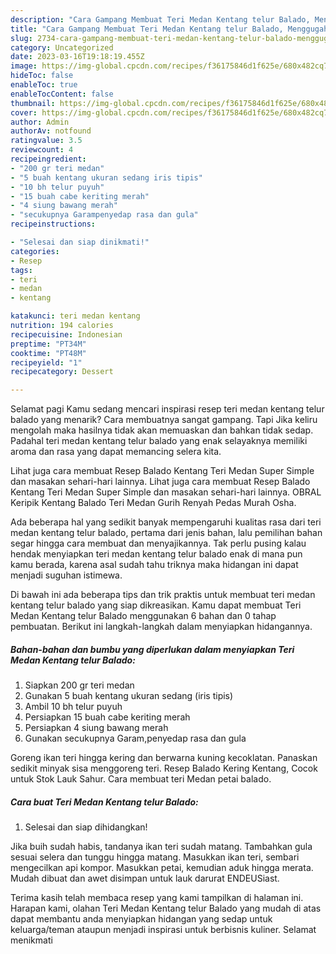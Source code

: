 ```yaml
---
description: "Cara Gampang Membuat Teri Medan Kentang telur Balado, Menggugah Selera"
title: "Cara Gampang Membuat Teri Medan Kentang telur Balado, Menggugah Selera"
slug: 2734-cara-gampang-membuat-teri-medan-kentang-telur-balado-menggugah-selera
category: Uncategorized
date: 2023-03-16T19:18:19.455Z
image: https://img-global.cpcdn.com/recipes/f36175846d1f625e/680x482cq70/teri-medan-kentang-telur-balado-foto-resep-utama.jpg
hideToc: false
enableToc: true
enableTocContent: false
thumbnail: https://img-global.cpcdn.com/recipes/f36175846d1f625e/680x482cq70/teri-medan-kentang-telur-balado-foto-resep-utama.jpg
cover: https://img-global.cpcdn.com/recipes/f36175846d1f625e/680x482cq70/teri-medan-kentang-telur-balado-foto-resep-utama.jpg
author: Admin
authorAv: notfound
ratingvalue: 3.5
reviewcount: 4
recipeingredient:
- "200 gr teri medan"
- "5 buah kentang ukuran sedang iris tipis"
- "10 bh telur puyuh"
- "15 buah cabe keriting merah"
- "4 siung bawang merah"
- "secukupnya Garampenyedap rasa dan gula"
recipeinstructions:

- "Selesai dan siap dinikmati!"
categories:
- Resep
tags:
- teri
- medan
- kentang

katakunci: teri medan kentang 
nutrition: 194 calories
recipecuisine: Indonesian
preptime: "PT34M"
cooktime: "PT48M"
recipeyield: "1"
recipecategory: Dessert

---
```



Selamat pagi Kamu sedang mencari inspirasi resep teri medan kentang telur balado yang menarik? Cara membuatnya sangat gampang. Tapi Jika keliru mengolah maka hasilnya tidak akan memuaskan dan bahkan tidak sedap. Padahal teri medan kentang telur balado yang enak selayaknya memiliki aroma dan rasa yang dapat memancing selera kita.


Lihat juga cara membuat Resep Balado Kentang Teri Medan Super Simple dan masakan sehari-hari lainnya. Lihat juga cara membuat Resep Balado Kentang Teri Medan Super Simple dan masakan sehari-hari lainnya. OBRAL Keripik Kentang Balado Teri Medan Gurih Renyah Pedas Murah Osha.

Ada beberapa hal yang sedikit banyak mempengaruhi kualitas rasa dari teri medan kentang telur balado, pertama dari jenis bahan, lalu pemilihan bahan segar hingga cara membuat dan menyajikannya. Tak perlu pusing kalau hendak menyiapkan teri medan kentang telur balado enak di mana pun kamu berada, karena asal sudah tahu triknya maka hidangan ini dapat menjadi suguhan istimewa.


Di bawah ini ada beberapa tips dan trik praktis untuk membuat teri medan kentang telur balado yang siap dikreasikan. Kamu dapat membuat Teri Medan Kentang telur Balado menggunakan 6 bahan dan 0 tahap pembuatan. Berikut ini langkah-langkah dalam menyiapkan hidangannya.

<!--inarticleads1-->

##### Bahan-bahan dan bumbu yang diperlukan dalam menyiapkan Teri Medan Kentang telur Balado:

1. Siapkan 200 gr teri medan
1. Gunakan 5 buah kentang ukuran sedang (iris tipis)
1. Ambil 10 bh telur puyuh
1. Persiapkan 15 buah cabe keriting merah
1. Persiapkan 4 siung bawang merah
1. Gunakan secukupnya Garam,penyedap rasa dan gula


Goreng ikan teri hingga kering dan berwarna kuning kecoklatan. Panaskan sedikit minyak sisa menggoreng teri. Resep Balado Kering Kentang, Cocok untuk Stok Lauk Sahur. Cara membuat teri Medan petai balado. 

<!--inarticleads2-->

##### Cara buat Teri Medan Kentang telur Balado:


1. Selesai dan siap dihidangkan!

Jika buih sudah habis, tandanya ikan teri sudah matang. Tambahkan gula sesuai selera dan tunggu hingga matang. Masukkan ikan teri, sembari mengecilkan api kompor. Masukkan petai, kemudian aduk hingga merata. Mudah dibuat dan awet disimpan untuk lauk darurat ENDEUSiast. 

Terima kasih telah membaca resep yang kami tampilkan di halaman ini. Harapan kami, olahan Teri Medan Kentang telur Balado yang mudah di atas dapat membantu anda menyiapkan hidangan yang sedap untuk keluarga/teman ataupun menjadi inspirasi untuk berbisnis kuliner. Selamat menikmati
